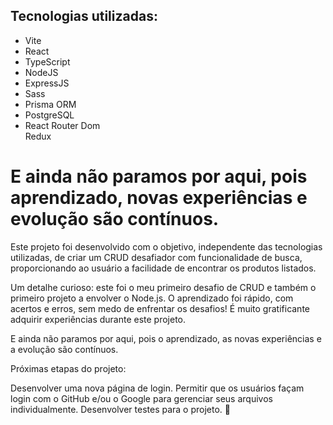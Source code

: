 <div>
<h2>
Tecnologias utilizadas:
</h2>

<ul>
<li>
Vite
</li>
<li>
React
</li>
<li>
TypeScript
</li>
<li>
NodeJS
</li>
<li>
ExpressJS
</li>
<li>
Sass
</li>
<li>
Prisma ORM
</li>
<li>
PostgreSQL
</li>
<li>
React Router Dom
</li>
Redux
</ul>

# E ainda não paramos por aqui, pois aprendizado, novas experiências e evolução são contínuos.

<p>
Este projeto foi desenvolvido com o objetivo, independente das tecnologias utilizadas, de criar um CRUD desafiador com funcionalidade de busca, proporcionando ao usuário a facilidade de encontrar os produtos listados.

Um detalhe curioso: este foi o meu primeiro desafio de CRUD e também o primeiro projeto a envolver o Node.js. O aprendizado foi rápido, com acertos e erros, sem medo de enfrentar os desafios! É muito gratificante adquirir experiências durante este projeto.

E ainda não paramos por aqui, pois o aprendizado, as novas experiências e a evolução são contínuos.

Próximas etapas do projeto:

Desenvolver uma nova página de login.
Permitir que os usuários façam login com o GitHub e/ou o Google para gerenciar seus arquivos individualmente.
Desenvolver testes para o projeto. 🚀

</p>

</div>
